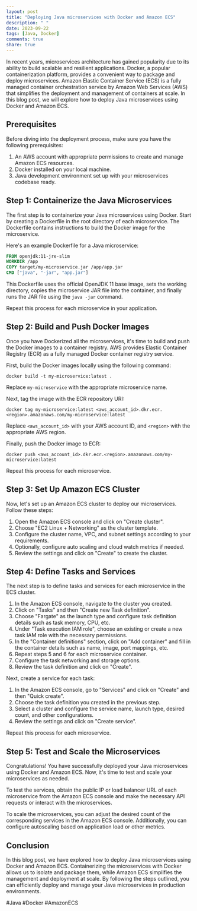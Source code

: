 ```yaml
---
layout: post
title: "Deploying Java microservices with Docker and Amazon ECS"
description: " "
date: 2023-09-22
tags: [Java, Docker]
comments: true
share: true
---
```


In recent years, microservices architecture has gained popularity due to its ability to build scalable and resilient applications. Docker, a popular containerization platform, provides a convenient way to package and deploy microservices. Amazon Elastic Container Service (ECS) is a fully managed container orchestration service by Amazon Web Services (AWS) that simplifies the deployment and management of containers at scale. In this blog post, we will explore how to deploy Java microservices using Docker and Amazon ECS.

## Prerequisites

Before diving into the deployment process, make sure you have the following prerequisites:

1. An AWS account with appropriate permissions to create and manage Amazon ECS resources.
2. Docker installed on your local machine.
3. Java development environment set up with your microservices codebase ready.

## Step 1: Containerize the Java Microservices

The first step is to containerize your Java microservices using Docker. Start by creating a Dockerfile in the root directory of each microservice. The Dockerfile contains instructions to build the Docker image for the microservice.

Here's an example Dockerfile for a Java microservice:

```dockerfile
FROM openjdk:11-jre-slim
WORKDIR /app
COPY target/my-microservice.jar /app/app.jar
CMD ["java", "-jar", "app.jar"]
```

This Dockerfile uses the official OpenJDK 11 base image, sets the working directory, copies the microservice JAR file into the container, and finally runs the JAR file using the `java -jar` command.

Repeat this process for each microservice in your application.

## Step 2: Build and Push Docker Images

Once you have Dockerized all the microservices, it's time to build and push the Docker images to a container registry. AWS provides Elastic Container Registry (ECR) as a fully managed Docker container registry service.

First, build the Docker images locally using the following command:

```shell
docker build -t my-microservice:latest .
```

Replace `my-microservice` with the appropriate microservice name.

Next, tag the image with the ECR repository URI:

```shell
docker tag my-microservice:latest <aws_account_id>.dkr.ecr.<region>.amazonaws.com/my-microservice:latest
```

Replace `<aws_account_id>` with your AWS account ID, and `<region>` with the appropriate AWS region.

Finally, push the Docker image to ECR:

```shell
docker push <aws_account_id>.dkr.ecr.<region>.amazonaws.com/my-microservice:latest
```

Repeat this process for each microservice.

## Step 3: Set Up Amazon ECS Cluster

Now, let's set up an Amazon ECS cluster to deploy our microservices. Follow these steps:

1. Open the Amazon ECS console and click on "Create cluster".
2. Choose "EC2 Linux + Networking" as the cluster template.
3. Configure the cluster name, VPC, and subnet settings according to your requirements.
4. Optionally, configure auto scaling and cloud watch metrics if needed.
5. Review the settings and click on "Create" to create the cluster.

## Step 4: Define Tasks and Services

The next step is to define tasks and services for each microservice in the ECS cluster. 

1. In the Amazon ECS console, navigate to the cluster you created.
2. Click on "Tasks" and then "Create new Task definition".
3. Choose "Fargate" as the launch type and configure task definition details such as task memory, CPU, etc.
4. Under "Task execution IAM role", choose an existing or create a new task IAM role with the necessary permissions.
5. In the "Container definitions" section, click on "Add container" and fill in the container details such as name, image, port mappings, etc.
6. Repeat steps 5 and 6 for each microservice container.
7. Configure the task networking and storage options.
8. Review the task definition and click on "Create".

Next, create a service for each task:

1. In the Amazon ECS console, go to "Services" and click on "Create" and then "Quick create".
2. Choose the task definition you created in the previous step.
3. Select a cluster and configure the service name, launch type, desired count, and other configurations.
4. Review the settings and click on "Create service".

Repeat this process for each microservice.

## Step 5: Test and Scale the Microservices

Congratulations! You have successfully deployed your Java microservices using Docker and Amazon ECS. Now, it's time to test and scale your microservices as needed.

To test the services, obtain the public IP or load balancer URL of each microservice from the Amazon ECS console and make the necessary API requests or interact with the microservices.

To scale the microservices, you can adjust the desired count of the corresponding services in the Amazon ECS console. Additionally, you can configure autoscaling based on application load or other metrics.

## Conclusion

In this blog post, we have explored how to deploy Java microservices using Docker and Amazon ECS. Containerizing the microservices with Docker allows us to isolate and package them, while Amazon ECS simplifies the management and deployment at scale. By following the steps outlined, you can efficiently deploy and manage your Java microservices in production environments. 

#Java #Docker #AmazonECS